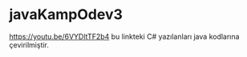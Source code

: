 # javaKampOdev3

https://youtu.be/6VYDltTF2b4 bu linkteki C# yazılanları java kodlarına çevirilmiştir.
